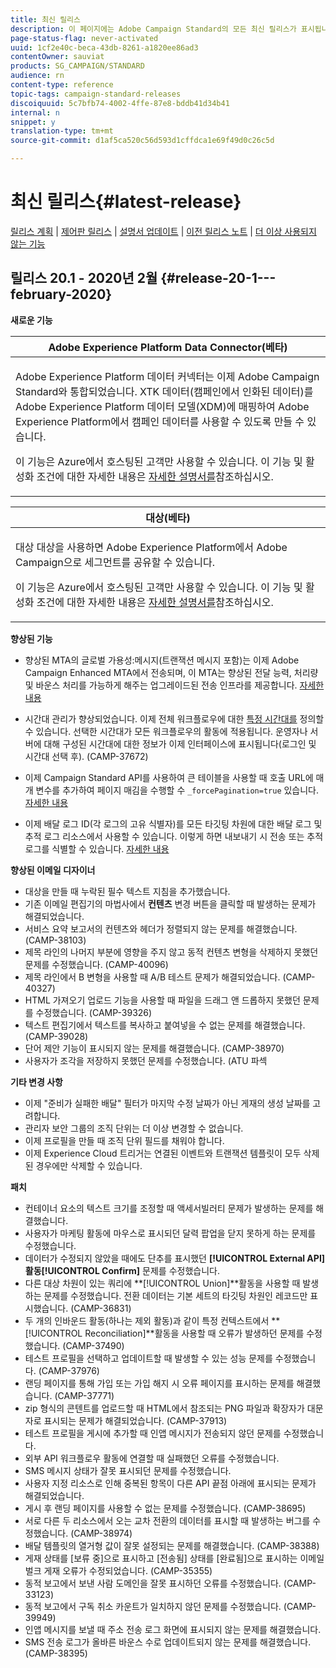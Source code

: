 ```yaml
---
title: 최신 릴리스
description: 이 페이지에는 Adobe Campaign Standard의 모든 최신 릴리스가 표시됩니다.
page-status-flag: never-activated
uuid: 1cf2e40c-beca-43db-8261-a1820ee86ad3
contentOwner: sauviat
products: SG_CAMPAIGN/STANDARD
audience: rn
content-type: reference
topic-tags: campaign-standard-releases
discoiquuid: 5c7bfb74-4002-4ffe-87e8-bddb41d34b41
internal: n
snippet: y
translation-type: tm+mt
source-git-commit: d1af5ca520c56d593d1cffdca1e69f49d0c26c5d

---
```



# 최신 릴리스{#latest-release}

[릴리스 계획](https://helpx.adobe.com/campaign/kb/acs-release-planning.html) | [제어판 릴리스](https://docs.adobe.com/content/help/en/control-panel/using/release-notes.html) | [설명서 업데이트](../../rn/using/documentation-updates.md) | [이전 릴리스 노트](../../rn/using/release-notes-2019.md) | [더 이상 사용되지 않는 기능](https://helpx.adobe.com/campaign/kb/acs-deprecated-and-removed-features.html)

## 릴리스 20.1 - 2020년 2월 {#release-20-1---february-2020}

**새로운 기능**


<table> 
 <thead> 
  <tr> 
   <th> <strong>Adobe Experience Platform Data Connector(베타)</strong><br /> </th> 
  </tr> 
 </thead> 
 <tbody> 
  <tr> 
   <td> <p>Adobe Experience Platform 데이터 커넥터는 이제 Adobe Campaign Standard와 통합되었습니다. XTK 데이터(캠페인에서 인화된 데이터)를 Adobe Experience Platform 데이터 모델(XDM)에 매핑하여 Adobe Experience Platform에서 캠페인 데이터를 사용할 수 있도록 만들 수 있습니다. </p>
    <p>이 기능은 Azure에서 호스팅된 고객만 사용할 수 있습니다. 이 기능 및 활성화 조건에 대한 자세한 내용은 <a href="../../administration/using/aep-about-data-connector.md">자세한 설명서를</a>참조하십시오.</p>
   </td> 
  </tr> 
 </tbody> 
</table>

<table> 
 <thead> 
  <tr> 
   <th> <strong>대상(베타) </strong><br /> </th> 
  </tr> 
 </thead> 
 <tbody> 
  <tr> 
   <td> <p>대상 대상을 사용하면 Adobe Experience Platform에서 Adobe Campaign으로 세그먼트를 공유할 수 있습니다.</p>
    <p>이 기능은 Azure에서 호스팅된 고객만 사용할 수 있습니다. 이 기능 및 활성화 조건에 대한 자세한 내용은 <a href="../../audiences/using/aep-about-audience-destinations-service.md">자세한 설명서를</a>참조하십시오.</p>
   </td> 
  </tr> 
 </tbody> 
</table>

**향상된 기능**

* 향상된 MTA의 글로벌 가용성:메시지(트랜잭션 메시지 포함)는 이제 Adobe Campaign Enhanced MTA에서 전송되며, 이 MTA는 향상된 전달 능력, 처리량 및 바운스 처리를 가능하게 해주는 업그레이드된 전송 인프라를 제공합니다. [자세한 내용](https://helpx.adobe.com/campaign/kb/campaign-enhanced-mta.html)

* 시간대 관리가 향상되었습니다. 이제 전체 워크플로우에 대한 [특정 시간대를](../../automating/using/building-a-workflow.md) 정의할 수 있습니다. 선택한 시간대가 모든 워크플로우의 활동에 적용됩니다. 운영자나 서버에 대해 구성된 시간대에 대한 정보가 이제 인터페이스에 표시됩니다(로그인 및 시간대 선택 후). (CAMP-37672)

* 이제 Campaign Standard API를 사용하여 큰 테이블을 사용할 때 호출 URL에 매개 변수를 추가하여 페이지 매김을 수행할 수 `_forcePagination=true` 있습니다. [자세한 내용](../../api/using/pagination.md)

* 이제 배달 로그 ID(각 로그의 고유 식별자)를 모든 타깃팅 차원에 대한 배달 로그 및 추적 로그 리소스에서 사용할 수 있습니다. 이렇게 하면 내보내기 시 전송 또는 추적 로그를 식별할 수 있습니다. [자세한 내용](../../automating/using/exporting-logs.md)

**향상된 이메일 디자이너**

* 대상을 만들 때 누락된 필수 텍스트 지침을 추가했습니다.
* 기존 이메일 편집기의 마법사에서 **컨텐츠** 변경 버튼을 클릭할 때 발생하는 문제가 해결되었습니다.
* 서비스 요약 보고서의 컨텐츠와 헤더가 정렬되지 않는 문제를 해결했습니다. (CAMP-38103)
* 제목 라인의 나머지 부분에 영향을 주지 않고 동적 컨텐츠 변형을 삭제하지 못했던 문제를 수정했습니다. (CAMP-40096)
* 제목 라인에서 B 변형을 사용할 때 A/B 테스트 문제가 해결되었습니다. (CAMP-40327)
* HTML 가져오기 업로드 기능을 사용할 때 파일을 드래그 앤 드롭하지 못했던 문제를 수정했습니다. (CAMP-39326)
* 텍스트 편집기에서 텍스트를 복사하고 붙여넣을 수 없는 문제를 해결했습니다. (CAMP-39028)
* 단어 제안 기능이 표시되지 않는 문제를 해결했습니다. (CAMP-38970)
* 사용자가 조각을 저장하지 못했던 문제를 수정했습니다. (ATU 파섹

**기타 변경 사항**

* 이제 &quot;준비가 실패한 배달&quot; 필터가 마지막 수정 날짜가 아닌 게재의 생성 날짜를 고려합니다.
* 관리자 보안 그룹의 조직 단위는 더 이상 변경할 수 없습니다.
* 이제 프로필을 만들 때 조직 단위 필드를 채워야 합니다.
* 이제 Experience Cloud 트리거는 연결된 이벤트와 트랜잭션 템플릿이 모두 삭제된 경우에만 삭제할 수 있습니다.

**패치**

* 컨테이너 요소의 텍스트 크기를 조정할 때 액세서빌러티 문제가 발생하는 문제를 해결했습니다.
* 사용자가 마케팅 활동에 마우스로 표시되던 달력 팝업을 닫지 못하게 하는 문제를 수정했습니다.
* 데이터가 수정되지 않았을 때에도 단추를 표시했던 **[!UICONTROL External API]**활동**[!UICONTROL Confirm]** 문제를 수정했습니다.
* 다른 대상 차원이 있는 쿼리에 **[!UICONTROL Union]**활동을 사용할 때 발생하는 문제를 수정했습니다. 전환 데이터는 기본 세트의 타깃팅 차원인 레코드만 표시했습니다. (CAMP-36831)
* 두 개의 인바운드 활동(하나는 제외 활동)과 같이 특정 컨텍스트에서 **[!UICONTROL Reconciliation]**활동을 사용할 때 오류가 발생하던 문제를 수정했습니다. (CAMP-37490)
* 테스트 프로필을 선택하고 업데이트할 때 발생할 수 있는 성능 문제를 수정했습니다. (CAMP-37976)
* 랜딩 페이지를 통해 가입 또는 가입 해지 시 오류 페이지를 표시하는 문제를 해결했습니다. (CAMP-37771)
* zip 형식의 콘텐트를 업로드할 때 HTML에서 참조되는 PNG 파일과 확장자가 대문자로 표시되는 문제가 해결되었습니다. (CAMP-37913)
* 테스트 프로필을 게시에 추가할 때 인앱 메시지가 전송되지 않던 문제를 수정했습니다.
* 외부 API 워크플로우 활동에 연결할 때 실패했던 오류를 수정했습니다.
* SMS 메시지 상태가 잘못 표시되던 문제를 수정했습니다.
* 사용자 지정 리소스로 인해 중복된 항목이 다른 API 끝점 아래에 표시되는 문제가 해결되었습니다.
* 게시 후 랜딩 페이지를 사용할 수 없는 문제를 수정했습니다. (CAMP-38695)
* 서로 다른 두 리소스에서 오는 교차 전환의 데이터를 표시할 때 발생하는 버그를 수정했습니다. (CAMP-38974)
* 배달 템플릿의 열거형 값이 잘못 설정되는 문제를 해결했습니다. (CAMP-38388)
* 게재 상태를 [보류 중]으로 표시하고 [전송됨] 상태를 [완료됨]으로 표시하는 이메일 벌크 게재 오류가 수정되었습니다. (CAMP-35355)
* 동적 보고에서 보낸 사람 도메인을 잘못 표시하던 오류를 수정했습니다. (CAMP-33123)
* 동적 보고에서 구독 취소 카운트가 일치하지 않던 문제를 수정했습니다. (CAMP-39949)
* 인앱 메시지를 보낼 때 주소 전송 로그 화면에 표시되지 않는 문제를 해결했습니다.
* SMS 전송 로그가 올바른 바운스 수로 업데이트되지 않는 문제를 해결했습니다. (CAMP-38395)

